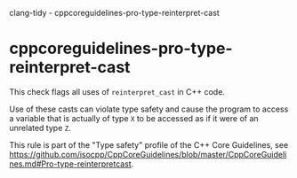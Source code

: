 clang-tidy - cppcoreguidelines-pro-type-reinterpret-cast

</div>

# cppcoreguidelines-pro-type-reinterpret-cast

This check flags all uses of `reinterpret_cast` in C++ code.

Use of these casts can violate type safety and cause the program to
access a variable that is actually of type `X` to be accessed as if it
were of an unrelated type `Z`.

This rule is part of the "Type safety" profile of the C++ Core
Guidelines, see
<https://github.com/isocpp/CppCoreGuidelines/blob/master/CppCoreGuidelines.md#Pro-type-reinterpretcast>.
